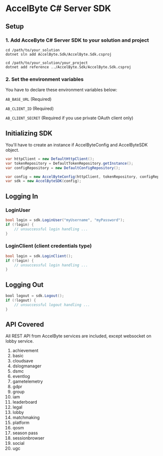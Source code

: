 # AccelByte C# Server SDK

## Setup

### 1. Add AcceByte C# Server SDK to your solution and project

```
cd /path/to/your_solution
dotnet sln add AccelByte.Sdk/AccelByte.Sdk.csproj
```

```
cd /path/to/your_solution/your_project
dotnet add reference ../AccelByte.Sdk/AccelByte.Sdk.csproj
```

### 2. Set the environment variables

You have to declare these environment variables below:

`AB_BASE_URL` (Required)

`AB_CLIENT_ID` (Required)

`AB_CLIENT_SECRET` (Required if you use private OAuth client only)


## Initializing SDK

You'll have to create an instance if AccelByteConfig and AccelByteSDK object.
    
```csharp
var httpClient = new DefaultHttpClient();
var tokenRepository = DefaultTokenRepository.getInstance();
var configRepository = new DefaultConfigRepository();

var config = new AccelByteConfig(httpClient, tokenRepository, configRepository);
var sdk = new AccelByteSDK(config);
```

## Logging In

### LoginUser

```csharp
bool login = sdk.LoginUser("myUsername", "myPassword");
if (!login) {
    // unsuccessful login handling ...  
}
```


### LoginClient (client credentials type)

```csharp
bool login = sdk.LoginClient();
if (!login) {
    // unsuccessful login handling ...  
}
```

## Logging Out
```java
bool logout = sdk.Logout();
if (!logout) {
    // unsuccessful logout handling ...
}
```

## API Covered

All REST API from AccelByte services are included, except websocket on lobby service.

1. achievement
2. basic
3. cloudsave
4. dslogmanager
5. dsmc
6. eventlog
7. gametelemetry
8. gdpr
9. group
10. iam
11. leaderboard
12. legal
13. lobby
14. matchmaking
15. platform
16. qosm
17. season pass
18. sessionbrowser
19. social
20. ugc
